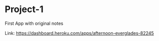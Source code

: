 # Project-1
First App with original notes 

Link:
https://dashboard.heroku.com/apps/afternoon-everglades-82245
